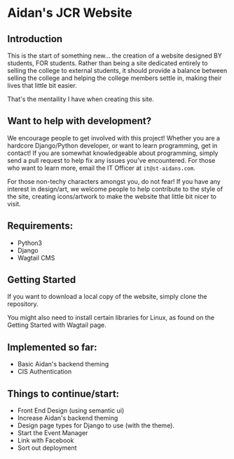# Aidan's JCR Website
## Introduction
This is the start of something new... the creation of a website designed BY students, FOR students. Rather than being a site dedicated entirely to selling the college to external students, it should provide a balance between selling the college and helping the college members settle in, making their lives that little bit easier.

That's the mentaility I have when creating this site.

## Want to help with development?
We encourage people to get involved with this project! Whether you are a hardcore Django/Python developer, or want to learn programming, get in contact! If you are somewhat knowledgeable about programming, simply send a pull request to help fix any issues you've encountered. For those who want to learn more, email the IT Officer at `it@st-aidans.com`. 

For those non-techy characters amongst you, do not fear! If you have any interest in design/art, we welcome people to help contribute to the style of the site, creating icons/artwork to make the website that little bit nicer to visit.

## Requirements:
+ Python3
+ Django
+ Wagtail CMS

## Getting Started
If you want to download a local copy of the website, simply clone the repository.

You might also need to install certain libraries for Linux, as found on the Getting Started with Wagtail page.

## Implemented so far:
+ Basic Aidan's backend theming
+ CIS Authentication

## Things to continue/start:
+ Front End Design (using semantic ui)
+ Increase Aidan's backend theming
+ Design page types for Django to use (with the theme).
+ Start the Event Manager
+ Link with Facebook
+ Sort out deployment
